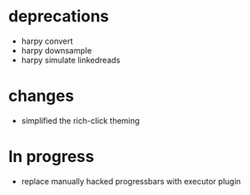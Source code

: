 # deprecations
- harpy convert
- harpy downsample
- harpy simulate linkedreads

# changes
- simplified the rich-click theming

# In progress
- replace manually hacked progressbars with executor plugin